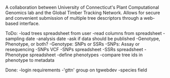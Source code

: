 A collaboration between University of Connecticut's Plant Computational Genomics
lab and the Global Timber Tracking Network. Allows for secure and convenient 
submission of multiple tree descriptors through a web-based interface.

ToDo:
    -load trees spreadsheet from user
    -read columns from spreadsheet
    -sampling date
    -analysis date
    -ask if data should be published
    -Genotype, Phenotype, or both?
    -Genotype: SNPs or SSRs
    -SNPs: Assay or resequencing
    -SNPs VCF
    -SNPs spreadsheet
    -SSRs spreadsheet
    -Phenotype spreadsheet
    -define phenotypes
    -compare tree ids in phenotype to metadata
    
Done:
    -login requirements
    -'gttn' group on tgwebdev
    -species field